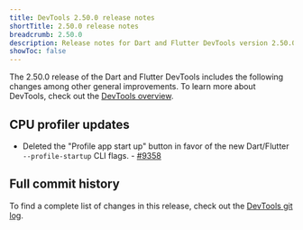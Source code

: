 ```yaml
---
title: DevTools 2.50.0 release notes
shortTitle: 2.50.0 release notes
breadcrumb: 2.50.0
description: Release notes for Dart and Flutter DevTools version 2.50.0.
showToc: false
---
```


The 2.50.0 release of the Dart and Flutter DevTools
includes the following changes among other general improvements.
To learn more about DevTools, check out the
[DevTools overview](/tools/devtools/overview).

## CPU profiler updates

- Deleted the "Profile app start up" button in favor of the new Dart/Flutter
  `--profile-startup` CLI flags. -
  [#9358](https://github.com/flutter/devtools/pull/9358)

## Full commit history

To find a complete list of changes in this release, check out the
[DevTools git log](https://github.com/flutter/devtools/tree/v2.50.0).
